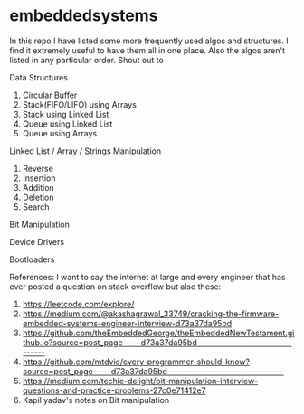 # embeddedsystems

In this repo I have listed some more frequently used algos and structures. I find it extremely useful to have them all in one place. Also the algos aren't listed in any particular order. Shout out to 

Data Structures

1. Circular Buffer
2. Stack(FIFO/LIFO) using Arrays
3. Stack using Linked List
4. Queue using Linked List
5. Queue using Arrays

Linked List / Array / Strings Manipulation

1. Reverse
2. Insertion
3. Addition
4. Deletion
5. Search

Bit Manipulation

Device Drivers


Bootloaders






References:
I want to say the internet at large and every engineer that has ever posted a question on stack overflow but also these:

1. https://leetcode.com/explore/
2. https://medium.com/@akashagrawal_33749/cracking-the-firmware-embedded-systems-engineer-interview-d73a37da95bd
3. https://github.com/theEmbeddedGeorge/theEmbeddedNewTestament.github.io?source=post_page-----d73a37da95bd--------------------------------
4. https://github.com/mtdvio/every-programmer-should-know?source=post_page-----d73a37da95bd--------------------------------
5. https://medium.com/techie-delight/bit-manipulation-interview-questions-and-practice-problems-27c0e71412e7
6. Kapil yadav's notes on Bit manipulation
